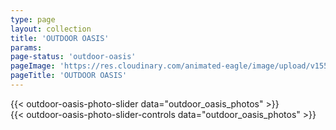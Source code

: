 ```yaml
---
type: page
layout: collection
title: 'OUTDOOR OASIS'
params:
page-status: 'outdoor-oasis'
pageImage: 'https://res.cloudinary.com/animated-eagle/image/upload/v1552960273/OnPoint%20Custom%20Homes/DSC_8531-1400x927.jpg'
pageTitle: 'OUTDOOR OASIS'
---
```


<div class='slider bg-grey-lighter w-full py-5 mb-5 h-auto'>
{{< outdoor-oasis-photo-slider data="outdoor_oasis_photos" >}}
</div>

<div class='flex flex-wrap slider-nav'>
{{< outdoor-oasis-photo-slider-controls data="outdoor_oasis_photos" >}}
</div>